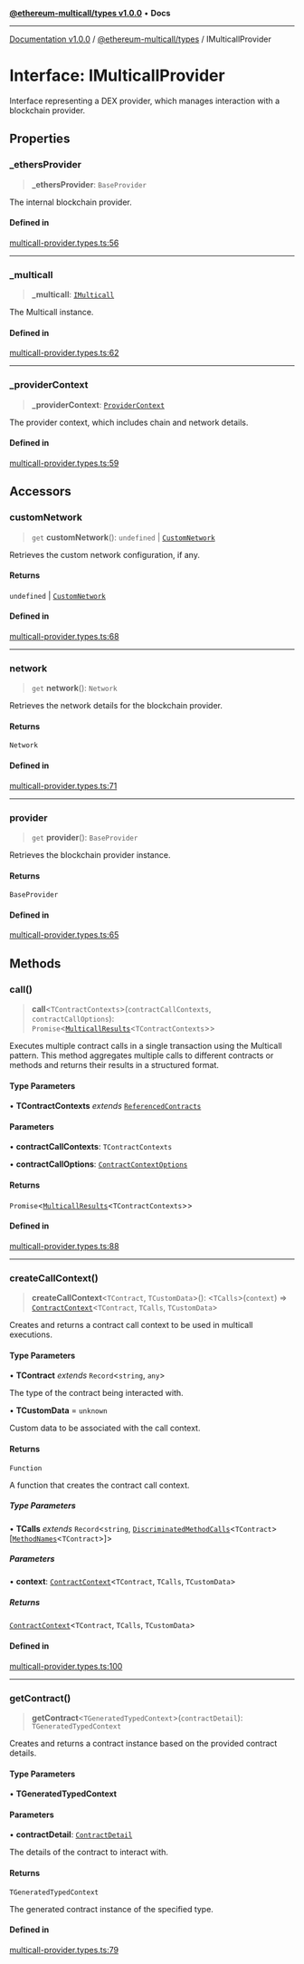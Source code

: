 [**@ethereum-multicall/types v1.0.0**](../README.md) • **Docs**

***

[Documentation v1.0.0](../../../packages.md) / [@ethereum-multicall/types](../README.md) / IMulticallProvider

# Interface: IMulticallProvider

Interface representing a DEX provider, which manages interaction with a blockchain provider.

## Properties

### \_ethersProvider

> **\_ethersProvider**: `BaseProvider`

The internal blockchain provider.

#### Defined in

[multicall-provider.types.ts:56](https://github.com/niZmosis/ethereum-multicall/blob/2a2d077a99c23b464a4e40dd6375d06ce98594bd/packages/types/src/multicall-provider.types.ts#L56)

***

### \_multicall

> **\_multicall**: [`IMulticall`](IMulticall.md)

The Multicall instance.

#### Defined in

[multicall-provider.types.ts:62](https://github.com/niZmosis/ethereum-multicall/blob/2a2d077a99c23b464a4e40dd6375d06ce98594bd/packages/types/src/multicall-provider.types.ts#L62)

***

### \_providerContext

> **\_providerContext**: [`ProviderContext`](../type-aliases/ProviderContext.md)

The provider context, which includes chain and network details.

#### Defined in

[multicall-provider.types.ts:59](https://github.com/niZmosis/ethereum-multicall/blob/2a2d077a99c23b464a4e40dd6375d06ce98594bd/packages/types/src/multicall-provider.types.ts#L59)

## Accessors

### customNetwork

> `get` **customNetwork**(): `undefined` \| [`CustomNetwork`](../type-aliases/CustomNetwork.md)

Retrieves the custom network configuration, if any.

#### Returns

`undefined` \| [`CustomNetwork`](../type-aliases/CustomNetwork.md)

#### Defined in

[multicall-provider.types.ts:68](https://github.com/niZmosis/ethereum-multicall/blob/2a2d077a99c23b464a4e40dd6375d06ce98594bd/packages/types/src/multicall-provider.types.ts#L68)

***

### network

> `get` **network**(): `Network`

Retrieves the network details for the blockchain provider.

#### Returns

`Network`

#### Defined in

[multicall-provider.types.ts:71](https://github.com/niZmosis/ethereum-multicall/blob/2a2d077a99c23b464a4e40dd6375d06ce98594bd/packages/types/src/multicall-provider.types.ts#L71)

***

### provider

> `get` **provider**(): `BaseProvider`

Retrieves the blockchain provider instance.

#### Returns

`BaseProvider`

#### Defined in

[multicall-provider.types.ts:65](https://github.com/niZmosis/ethereum-multicall/blob/2a2d077a99c23b464a4e40dd6375d06ce98594bd/packages/types/src/multicall-provider.types.ts#L65)

## Methods

### call()

> **call**\<`TContractContexts`\>(`contractCallContexts`, `contractCallOptions`): `Promise`\<[`MulticallResults`](../type-aliases/MulticallResults.md)\<`TContractContexts`\>\>

Executes multiple contract calls in a single transaction using the Multicall pattern.
This method aggregates multiple calls to different contracts or methods and returns
their results in a structured format.

#### Type Parameters

• **TContractContexts** *extends* [`ReferencedContracts`](../type-aliases/ReferencedContracts.md)

#### Parameters

• **contractCallContexts**: `TContractContexts`

• **contractCallOptions**: [`ContractContextOptions`](../type-aliases/ContractContextOptions.md)

#### Returns

`Promise`\<[`MulticallResults`](../type-aliases/MulticallResults.md)\<`TContractContexts`\>\>

#### Defined in

[multicall-provider.types.ts:88](https://github.com/niZmosis/ethereum-multicall/blob/2a2d077a99c23b464a4e40dd6375d06ce98594bd/packages/types/src/multicall-provider.types.ts#L88)

***

### createCallContext()

> **createCallContext**\<`TContract`, `TCustomData`\>(): \<`TCalls`\>(`context`) => [`ContractContext`](../type-aliases/ContractContext.md)\<`TContract`, `TCalls`, `TCustomData`\>

Creates and returns a contract call context to be used in multicall executions.

#### Type Parameters

• **TContract** *extends* `Record`\<`string`, `any`\>

The type of the contract being interacted with.

• **TCustomData** = `unknown`

Custom data to be associated with the call context.

#### Returns

`Function`

A function that creates the contract call context.

##### Type Parameters

• **TCalls** *extends* `Record`\<`string`, [`DiscriminatedMethodCalls`](../type-aliases/DiscriminatedMethodCalls.md)\<`TContract`\>\[[`MethodNames`](../type-aliases/MethodNames.md)\<`TContract`\>\]\>

##### Parameters

• **context**: [`ContractContext`](../type-aliases/ContractContext.md)\<`TContract`, `TCalls`, `TCustomData`\>

##### Returns

[`ContractContext`](../type-aliases/ContractContext.md)\<`TContract`, `TCalls`, `TCustomData`\>

#### Defined in

[multicall-provider.types.ts:100](https://github.com/niZmosis/ethereum-multicall/blob/2a2d077a99c23b464a4e40dd6375d06ce98594bd/packages/types/src/multicall-provider.types.ts#L100)

***

### getContract()

> **getContract**\<`TGeneratedTypedContext`\>(`contractDetail`): `TGeneratedTypedContext`

Creates and returns a contract instance based on the provided contract details.

#### Type Parameters

• **TGeneratedTypedContext**

#### Parameters

• **contractDetail**: [`ContractDetail`](../type-aliases/ContractDetail.md)

The details of the contract to interact with.

#### Returns

`TGeneratedTypedContext`

The generated contract instance of the specified type.

#### Defined in

[multicall-provider.types.ts:79](https://github.com/niZmosis/ethereum-multicall/blob/2a2d077a99c23b464a4e40dd6375d06ce98594bd/packages/types/src/multicall-provider.types.ts#L79)
